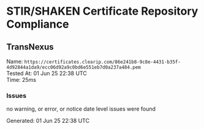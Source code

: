 # STIR/SHAKEN Certificate Repository Compliance

## TransNexus

Name: `https://certificates.clearip.com/86e241b8-9c8e-4431-b35f-4d92844a1da9/ecc06d92a9c0bd6e551eb7d0a237a484.pem`\
Tested At: 01 Jun 25 22:38 UTC\
Time: 25ms

### Issues

no warning, or error, or notice date level issues were found

Generated: 01 Jun 25 22:38 UTC